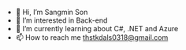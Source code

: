 - 👋 Hi, I’m Sangmin Son
- 👀 I’m interested in Back-end
- 🌱 I’m currently learning about C#, .NET and Azure
- 📫 How to reach me thstkdals0318@gmail.com

<!---
handsupmin/handsupmin is a ✨ special ✨ repository because its `README.md` (this file) appears on your GitHub profile.
You can click the Preview link to take a look at your changes.
--->
